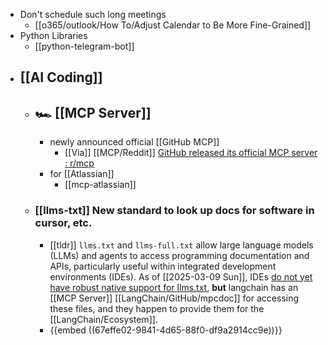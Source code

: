 - Don't schedule such long meetings
	- [[o365/outlook/How To/Adjust Calendar to Be More Fine-Grained]]
- Python Libraries
	- [[python-telegram-bot]]
- ## [[AI Coding]]
	- ## 🏎️ [[MCP Server]]
		- newly announced official [[GitHub MCP]]
			- [[Via]] [[MCP/Reddit]] [GitHub released its official MCP server : r/mcp](https://www.reddit.com/r/mcp/comments/1jri4c6/github_released_its_official_mcp_server/)
		- for [[Atlassian]]
			- [[mcp-atlassian]]
	- ### [[llms-txt]] New standard to look up docs for software in cursor, etc.
		- [[tldr]] `llms.txt` and `llms-full.txt` allow large language models (LLMs) and agents to access programming documentation and APIs, particularly useful within integrated development environments (IDEs). As of [[2025-03-09 Sun]], IDEs [do not yet have robust native support for llms.txt](https://x.com/jeremyphoward/status/1902109312216129905?t=1eHFv2vdNdAckajnug0_Vw&s=19), **but** langchain has an [[MCP Server]]  [[LangChain/GitHub/mpcdoc]] for accessing these files, and they happen to provide them for the [[LangChain/Ecosystem]].
		- {{embed ((67effe02-9841-4d65-88f0-df9a2914cc9e))}}